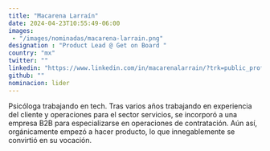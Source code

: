 ```yaml
---
title: "Macarena Larraín"
date: 2024-04-23T10:55:49-06:00
images: 
 - "/images/nominadas/macarena-larrain.png"
designation : "Product Lead @ Get on Board "
country: "mx"
twitter: ""
linkedin: "https://www.linkedin.com/in/macarenalarrain/?trk=public_profile_browsemap&originalSubdomain=cl"
github: ""
nominacion: lider
---
```


Psicóloga trabajando en tech. Tras varios años trabajando en experiencia del cliente y operaciones para el sector servicios, se incorporó a una empresa B2B para especializarse en operaciones de contratación. Aún así, orgánicamente empezó a hacer producto, lo que innegablemente se convirtió en su vocación.
